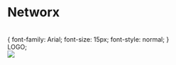  <h1> Networx </h1>
<br>
{ font-family: Arial; font-size: 15px; font-style: normal; }
<br>
LOGO; 
<br>
<img src="https://user-images.githubusercontent.com/78987191/109760700-0396ce80-7ba4-11eb-8d51-894ecd9bbb7a.jpg" >
